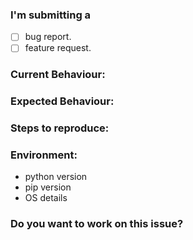 ### I'm submitting a 
- [ ] bug report.
- [ ] feature request.

### Current Behaviour:
<!-- Describe about the bug -->

### Expected Behaviour:
<!-- Describe what will happen if bug is removed -->

### Steps to reproduce:
<!-- If you can then please provide the steps to reproduce the bug -->

### Environment:
<!-- Please provide the following environment detais -->
* python version
* pip version
* OS details

### Do you want to work on this issue?
<!-- yes/no -->